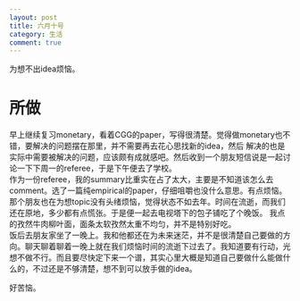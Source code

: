 ```yaml
---
layout: post
title: 六月十号
category: 生活
comment: true
---
```

为想不出idea烦恼。

# 所做
早上继续复习monetary，看着CGG的paper，写得很清楚。觉得做monetary也不错，要解决的问题摆在那里，并不需要再去花心思找新的idea，然后
解决的也是实际中需要被解决的问题，应该颇有成就感吧。然后收到一个朋友短信说是一起讨论一下下周一的referee，于是下午便去了学校。     
作为一份referee，我的summary比重实在占了太大，主要是不知道该怎么去comment。选了一篇纯empirical的paper，仔细咀嚼也没什么意思。有点烦恼。
那个朋友也在为想topic没有头绪烦恼，觉得状态不如去年。时间在流逝，而我们还在原地，多少都有点慌张。于是便一起去电视塔下的包子铺吃了个晚饭。
我点的孜然牛肉柳叶面，面条太软孜然太重不均匀，并不是特别好吃。   
饭后去朋友家坐了一晚上。我和他都还在为未来迷茫，并不是很清楚自己要做的方向。聊天聊着聊着一晚上就在我们烦恼时间的流逝下过去了。我知道要有行动，光想不做不行。而且要尽快定下来一个谱，其实心里大概是知道自己要做什么能做什么的，不过还是不够清楚，想不到可以放手做的idea。   

好苦恼。
